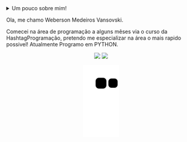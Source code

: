  <details>
 <summary>Um pouco sobre mim!
  
 Ola, me chamo Weberson Medeiros Vansovski.
  
 Comecei na área de programação a alguns mêses via o curso da HashtagProgramação, pretendo me especializar na área o mais rapido possivel!
  Atualmente Programo em PYTHON.
<!---
Webersonvansovski/Webersonvansovski is a ✨ special ✨ repository because its `README.md` (this file) appears on your GitHub profile.
You can click the Preview link to take a look at your changes.
--->
     
   
<div align="center"> 
  <a href="https://www.instagram.com/vansovski_/" target="_blank"><img src="https://img.shields.io/badge/-Instagram-%23E4405F?style=for-the-badge&logo=instagram&logoColor=white" target="_blank"></a> 
  <a href="https://www.linkedin.com" target="_blank"><img src="https://img.shields.io/badge/-LinkedIn-%230077B5?style=for-the-badge&logo=linkedin&logoColor=white" target="_blank"></a>
 
  ![Snake animation](https://github.com/WaltRod/WaltRod/blob/output/github-contribution-grid-snake.svg)
 
</div>

